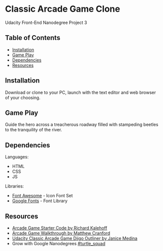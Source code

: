 # Classic Arcade Game Clone

Udacity Front-End Nanodegree Project 3

## Table of Contents
* [Installation](#installation)
* [Game Play](#game-play)
* [Dependencies](#dependencies)
* [Resources](#resources)

## Installation

Download or clone to your PC, launch with the text editor and
web browser of your choosing.

## Game Play

Guide the hero across a treacherous roadway filled with
stampeding beetles to the tranquility of the river.

## Dependencies

Languages:
* HTML
* CSS
* JS

Libraries:
* [Font Awesome](https://fontawesome.com/) - Icon Font Set
* [Google Fonts](https://fonts.google.com) - Font Library

## Resources
* [Arcade Game Starter Code by Richard Kalehoff](https://github.com/udacity/frontend-nanodegree-arcade-game)
* [Arcade Game Walkthrough by Matthew Cranford](https://matthewcranford.com/arcade-game-walkthrough-part-1-starter-code-breakdown/)
* [Udacity Classic Arcade Game Diigo Outliner by Janice Medina](https://www.diigo.com/outliner/fj3m65/Udacity-Classic-Arcade-Game-Project-(project-%233)?key=al7ek43dms)
* Grow with Google Nanodegrees [#turtle_squad](https://gwgnanodegrees.slack.com/messages/CB1JYSRTP/)